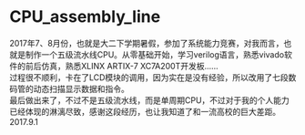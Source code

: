 # CPU_assembly_line<br>
2017年7、8月份，也就是大二下学期暑假，参加了系统能力竞赛，对我而言，也就是制作一个五级流水线CPU。从零基础开始，学习verilog语言，熟悉vivado软件的前后仿真，熟悉XLINX ARTIX-7 XC7A200T开发板......<br>
过程很不顺利，卡在了LCD模块的调用，因为实在是没有经验，所以改用了七段数码管的动态扫描显示数据和指令。<br>
最后做出来了，不过不是五级流水线，而是单周期CPU，不过对于我的个人能力已经体现的淋漓尽致，感谢这段经历，也让我知道了和一流高校的巨大差距。<br>
                                                                                                                    2017.9.1
